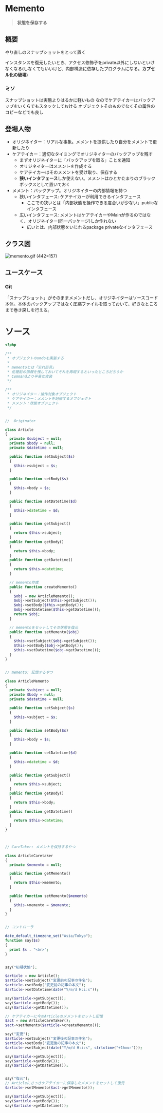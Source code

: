 # Memento

> **状態を保存する**

## 概要

やり直しのスナップショットをとって置く

インスタンスを復元したいとき、アクセス修飾子をprivate以外にしないといけなくなる(しなくてもいいけど、内部構造に依存したプログラムになる。**カプセル化の破壊**)




### ミソ

スナップショットは実態よりはるかに軽いもの
なのでケアテイカーはバックアップをいくらでもスタックしておける
オブジェクトそのものでなくその属性のコピーなどでも良し


## 登場人物

- オリジネイター：リアルな事象。メメントを提供したり自分をメメントで更新したり
- ケアテイカー：適切なタイミングでオリジネイターのバックアップを残す
  - まずオリジネイターに「バックアップを取る」ことを通知
  - オリジネイターはメメントを作成する
  - ケアテイカーはそのメメントを受け取り、保存する
  - **狭いインタフェース**しか使えない。メメントはひとかたまりのブラックボックスとして置いておく
- メメント：バックアップ。オリジネイターの内部情報を持つ
  - 狭いインタフェース: ケアテイカーが利用できるインタフェース
    - ここでの狭いとは「内部状態を操作できる度合いが少ない」publicなインタフェース
  - 広いインタフェース: メメントはケアテイカーやMainが作るのではなく、オリジネイター(同一パッケージ)しか作れない
    - 広いとは、内部状態をいじれるpackage privateなインタフェース



## クラス図

![memento\.gif \(442×157\)](https://www.dofactory.com/images/diagrams/net/memento.gif)


## ユースケース

### Git

「スナップショット」がそのままメメントだし、オリジネイターはソースコード本体。本体のバックアップではなく圧縮ファイルを取っておいて、好きなところまで巻き戻しを行える。

# ソース

```php
<?php

/**
 * オブジェクトのundoを実装する
 * 
 * mementoとは「忘れ形見」
 * 処理前の情報を残しておいてそれを再現するといったところだろうか
 * Commandより平易な実装
 */

/**
 * オリジネイター：操作対象オブジェクト
 * ケアテイカー：メメントを記憶するオブジェクト
 * メメント：状態オブジェクト
 */


//  Originator

class Article
{
  private $subject = null;
  private $body = null;
  private $datetime = null;

  public function setSubject($s)
  {
    $this->subject = $s;
  }

  public function setBody($s)
  {
    $this->body = $s;
  }

  public function setDatetime($d)
  {
    $this->datetime = $d;
  }

  public function getSubject()
  {
    return $this->subject;
  }
  public function getBody()
  {
    return $this->body;
  }
  public function getDatetime()
  {
    return $this->datetime;
  }

  // memento作成
  public function createMemento()
  {
    $obj = new ArticleMemento();
    $obj->setSubject($this->getSubject());
    $obj->setBody($this->getBody());
    $obj->setDatetime($this->getDatetime());
    return $obj;
  }

  // mementoをセットしてその状態を復元
  public function setMemento($obj)
  {
    $this->setSubject($obj->getSubject());
    $this->setBody($obj->getBody());
    $this->setDatetime($obj->getDatetime());
  }
}


// memento: 記憶するやつ

class ArticleMemento
{
  private $subject = null;
  private $body = null;
  private $datetime = null;

  public function setSubject($s)
  {
    $this->subject = $s;
  }

  public function setBody($s)
  {
    $this->body = $s;
  }

  public function setDatetime($d)
  {
    $this->datetime = $d;
  }

  public function getSubject()
  {
    return $this->subject;
  }
  public function getBody()
  {
    return $this->body;
  }
  public function getDatetime()
  {
    return $this->datetime;
  }
}



// CareTaker: メメントを保持するやつ

class ArticleCaretaker
{
  private $memento = null;

  public function getMemento()
  {
    return $this->memento;
  }

  public function setMemento($memento)
  {
    $this->memento = $memento;
  }
}


// コントローラ

date_default_timezone_set("Asia/Tokyo");
function say($s)
{
  print $s . "<br>";
}


say("初期状態");

$article = new Article();
$article->setSubject("変更前の記事の件名");
$article->setBody("変更前の記事の本文");
$article->setDatetime(date("Y/m/d H:i:s"));

say($article->getSubject());
say($article->getBody());
say($article->getDatetime());

// ケアテイカーに今のArticleのメメントをセットし記憶
$act = new ArticleCareTaker();
$act->setMemento($article->createMemento());

say("変更");
$article->setSubject("変更後の記事の件名");
$article->setBody("変更後の記事の本文");
$article->setSubject(date("Y/m/d H:i:s", strtotime("+1hour")));

say($article->getSubject());
say($article->getBody());
say($article->getDatetime());


say("復元");
// Articleにさっきケアテイカーに保存したメメントをセットして復元
$article->setMemento($act->getMemento());

say($article->getSubject());
say($article->getBody());
say($article->getDatetime());

```
